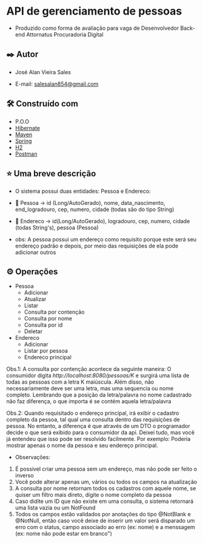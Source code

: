 # API de gerenciamento de pessoas

- Produzido como forma de avaliação para vaga de Desenvolvedor Back-end Attornatus Procuradoria Digital

## ✒️ Autor

* José Alan Vieira Sales
 - E-mail: salesalan854@gmail.com

## 🛠️ Construído com

* P.O.O
* [Hibernate](https://hibernate.org) 
* [Maven](https://maven.apache.org/) 
* [Spring](https://spring.io/projects/spring-boot)
* [H2](https://www.h2database.com/html/quickstart.html)
* [Postman](https://www.postman.com/product/what-is-postman/)

## ⭐ Uma breve descrição
* O sistema possui duas entidades: Pessoa e Endereco:
- 👤 Pessoa -> id (Long/AutoGerado), nome, data_nascimento, end_logradouro, cep, numero, cidade (todas são do tipo String)

- 🏡 Endereco -> id(Long/AutoGerado), logradouro, cep, numero, cidade (todas String's), pessoa (Pessoa)

 - obs: A pessoa possui um endereço como requisito porque este será seu endereço padrão e depois, por meio das requisições de <Endereco> ela pode adicionar outros

## ⚙️ Operações
* Pessoa
  * Adicionar
  * Atualizar
  * Listar
  * Consulta por contenção
  * Consulta por nome
  * Consulta por id 
  * Deletar
* Endereco
  * Adicionar
  * Listar por pessoa
  * Endereco principal
  
Obs.1: A consulta por contenção acontece da seguinte maneira: O consumidor digita _http://localhost:8080/pessoas/K_ e surgirá uma lista de todas as pessoas com a letra K maiúscula. Além disso, não necessariamente deve ser uma letra, mas uma sequencia ou nome completo. Lembrando que a posição da letra/palavra no nome cadastrado não faz diferença, o que importa é se contém aquela letra/palavra

Obs.2: Quando requisitado o endereço principal, irá exibir o cadastro completo da pessoa, tal qual uma consulta dentro das requisições de pessoa. No entanto, a diferença é que através de um DTO o programador decide o que será exibido para o consumidor da api. Deixei tudo, mas você já entendeu que isso pode ser resolvido facilmente. Por exemplo: Poderia mostrar apenas o nome da pessoa e seu endereço principal.

* Observações: 
1. É possível criar uma pessoa sem um endereço, mas não pode ser feito o inverso
2. Você pode alterar apenas um, vários ou todos os campos na atualização
3. A consulta por nome retornam todos os cadastros com aquele nome, se quiser um filtro mais direto, digite o nome completo da pessoa
4. Caso didite um ID que não existe em uma consulta, o sistema retornará uma lista vazia ou um NotFound
5. Todos os campos estão validados por anotações do tipo @NotBlank e @NotNull, então caso você deixe de inserir um valor será disparado um erro com o status, campo associado ao erro (ex: nome) e a menssagem (ex: nome não pode estar em branco")
